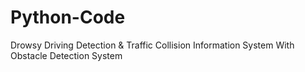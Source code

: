 # Python-Code
Drowsy Driving Detection &amp; Traffic Collision Information System With Obstacle Detection System
